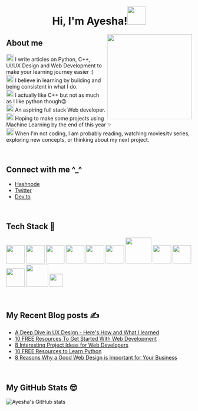 <!--
**AyeshaSahar/AyeshaSahar** is a ✨ _special_ ✨ repository because its `README.md` (this file) appears on your GitHub profile.

Here are some ideas to get you started:

- 🔭 I’m currently working on ...
- 🌱 I’m currently learning ...
- 👯 I’m looking to collaborate on ...
- 🤔 I’m looking for help with ...
- 💬 Ask me about ...
- 📫 How to reach me: ...
- 😄 Pronouns: ...
- ⚡ Fun fact: ...
-->
<h1 align="center">Hi, I'm Ayesha!<img src="https://media.giphy.com/media/mGcNjsfWAjY5AEZNw6/giphy.gif" width="50"></h1>
<img align='right' src="https://acegif.com/wp-content/uploads/cat-typing-2.gif" width="230">

## About me
<img height="20" src="https://acegif.com/wp-content/uploads/2020/b72nv6/partyparrt-30.gif"> I write articles on Python, C++, UI/UX Design and Web Development to make your learning journey easier :)<br>
<img height="20" src="https://acegif.com/wp-content/uploads/2020/b72nv6/partyparrt-30.gif"> I believe in learning by building and being consistent in what I do. <br>
<img height="20" src="https://acegif.com/wp-content/uploads/2020/b72nv6/partyparrt-30.gif"> I actually like C++ but not as much as I like python though😉<br>
<img height="20" src="https://acegif.com/wp-content/uploads/2020/b72nv6/partyparrt-30.gif"> An aspiring full stack Web developer. <br>
<img height="20" src="https://acegif.com/wp-content/uploads/2020/b72nv6/partyparrt-30.gif"> Hoping to make some projects using Machine Learning by the end of this year ✨<br>
<img height="20" src="https://acegif.com/wp-content/uploads/2020/b72nv6/partyparrt-30.gif"> When I'm not coding, I am probably reading, watching movies/tv series, exploring new concepts, or thinking about my next project. 

<br>

## Connect with me ^_^ 

- [Hashnode](https://thecodingcompany.hashnode.dev/)
- [Twitter](https://twitter.com/IAyeshaSahar)
- [Dev.to](https://dev.to/iayeshasahar)

<br>

## Tech Stack 🚀

<img height="50" src = "https://upload.wikimedia.org/wikipedia/commons/thumb/6/61/HTML5_logo_and_wordmark.svg/1200px-HTML5_logo_and_wordmark.svg.png"> <img height="50" src = "https://upload.wikimedia.org/wikipedia/commons/thumb/9/99/Unofficial_JavaScript_logo_2.svg/220px-Unofficial_JavaScript_logo_2.svg.png"> 
<img height="50" src = "https://upload.wikimedia.org/wikipedia/commons/d/d5/CSS3_logo_and_wordmark.svg"> 
<img height="50" src = "https://cdn.freebiesupply.com/logos/large/2x/bootstrap-4-logo-png-transparent.png"> 
<img height="50" src = "https://upload.wikimedia.org/wikipedia/commons/thumb/9/96/Sass_Logo_Color.svg/1200px-Sass_Logo_Color.svg.png"> 
<img height="50" src = "https://upload.wikimedia.org/wikipedia/commons/1/18/ISO_C%2B%2B_Logo.svg">
<img height="70" src = "https://download.logo.wine/logo/SQLite/SQLite-Logo.wine.png"> 
<img height="50" src = "https://upload.wikimedia.org/wikipedia/commons/3/33/Figma-logo.svg"> 
<img height="50" src = "https://1000logos.net/wp-content/uploads/2020/08/Python-Emblem.jpg"> 
<img height="50" src = "https://upload.wikimedia.org/wikipedia/commons/thumb/e/ed/Pandas_logo.svg/2560px-Pandas_logo.svg.png"> 
<img height="60" src = "https://user-images.githubusercontent.com/50221806/86498201-a8bd8680-bd39-11ea-9d08-66b610a8dc01.png"> 
<img height="35" src = "https://upload.wikimedia.org/wikipedia/commons/a/a9/Pygame_logo.gif"> 

<br>

## My Recent Blog posts ✍️

- [A Deep Dive in UX Design - Here's How and What I learned](https://thecodingcompany.hashnode.dev/a-deep-dive-in-ux-design-heres-how-and-what-i-learned)
- [10 FREE Resources To Get Started With Web Development](https://thecodingcompany.hashnode.dev/10-free-resources-to-get-started-with-web-development)
- [8 Interesting Project Ideas for Web Developers](https://thecodingcompany.hashnode.dev/8-interesting-project-ideas-for-web-developers)
- [10 FREE Resources to Learn Python](https://thecodingcompany.hashnode.dev/10-free-resources-to-learn-python)
- [8 Reasons Why a Good Web Design is Important for Your Business](https://thecodingcompany.hashnode.dev/8-reasons-why-a-good-web-design-is-important-for-your-business)

<br>

## My GitHub Stats 😎
![Ayesha's GitHub stats](https://github-readme-stats.vercel.app/api?username=AyeshaSahar&theme=cobalt&show_icons=true)

